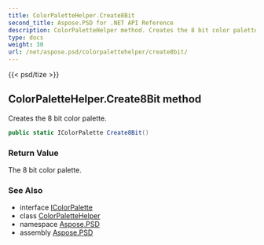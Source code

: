 ```yaml
---
title: ColorPaletteHelper.Create8Bit
second_title: Aspose.PSD for .NET API Reference
description: ColorPaletteHelper method. Creates the 8 bit color palette
type: docs
weight: 30
url: /net/aspose.psd/colorpalettehelper/create8bit/
---
```

{{< psd/tize >}}
## ColorPaletteHelper.Create8Bit method

Creates the 8 bit color palette.

```csharp
public static IColorPalette Create8Bit()
```

### Return Value

The 8 bit color palette.

### See Also

* interface [IColorPalette](../../icolorpalette/)
* class [ColorPaletteHelper](../)
* namespace [Aspose.PSD](../../colorpalettehelper/)
* assembly [Aspose.PSD](../../../)


